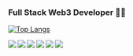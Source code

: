 ### Full Stack Web3 Developer 👷‍♂️

[![Top Langs](https://github-readme-stats.vercel.app/api/top-langs/?username=TheShy101)](https://github.com/anuraghazra/github-readme-stats)


<img align='left' src='https://img.shields.io/badge/python-3670A0?style=for-the-badge&logo=python&logoColor=ffdd54' />
<img align='left' src='https://img.shields.io/badge/typescript-%23007ACC.svg?style=for-the-badge&logo=typescript&logoColor=white' />
<img align='left' src='https://img.shields.io/badge/Solidity-%23363636.svg?style=for-the-badge&logo=solidity&logoColor=white' />
<img align='left' src='https://img.shields.io/badge/node.js-6DA55F?style=for-the-badge&logo=node.js&logoColor=white' />
<img align='left' src='https://img.shields.io/badge/react-%2320232a.svg?style=for-the-badge&logo=react&logoColor=%2361DAFB' />
<img align='left' src='https://img.shields.io/badge/SASS-hotpink.svg?style=for-the-badge&logo=SASS&logoColor=white' />



<!--
**TheShy101/TheShy101** is a ✨ _special_ ✨ repository because its `README.md` (this file) appears on your GitHub profile.

Here are some ideas to get you started:

- 🔭 I’m currently working on ...
- 🌱 I’m currently learning ...
- 👯 I’m looking to collaborate on ...
- 🤔 I’m looking for help with ...
- 💬 Ask me about ...
- 📫 How to reach me: ...
- 😄 Pronouns: ...
- ⚡ Fun fact: ...
-->
